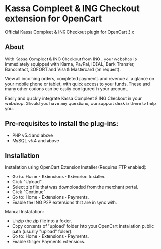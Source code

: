 # Kassa Compleet & ING Checkout extension for OpenCart
Official Kassa Compleet & ING Checkout plugin for OpenCart 2.x

## About

With Kassa Compleet & ING Checkout from ING , your webshop is immediately equipped with Klarna, PayPal, iDEAL, Bank Transfer, Bancontact, SOFORT and Visa & Mastercard (on request).

View all incoming orders, completed payments and revenue at a glance on your mobile phone or tablet, with quick access to your funds. These and many other options can be easily configured in your account.

Easily and quickly integrate Kassa Compleet & ING Checkout in your webshop. Should you have any questions, our support desk is there to help you.

## Pre-requisites to install the plug-ins: 

- PHP v5.4 and above
- MySQL v5.4 and above

## Installation

Installation using OpenCart Extension Installer (Requires FTP enabled):
- Go to: Home - Extensions - Extension Installer.
- Click "Upload".
- Select zip file that was downoloaded from the merchant portal.
- Click "Continue"
- Go to: Home - Extensions - Payments.
- Enable the ING PSP extensions that are in sync with.

Manual Installation:
- Unzip the zip file into a folder.
- Copy contents of "upload" folder into your OpenCart installation public path (usually "upload" folder).
- Go to: Home - Extensions - Payments.
- Enable Ginger Payments extensions.
